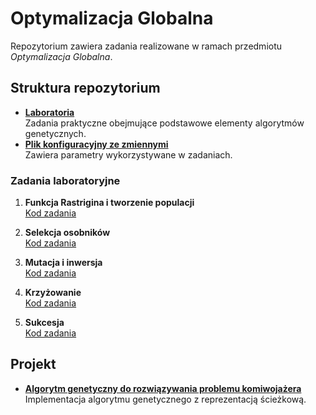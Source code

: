 # Optymalizacja Globalna

Repozytorium zawiera zadania realizowane w ramach przedmiotu *Optymalizacja Globalna*.

## Struktura repozytorium
- [**Laboratoria**](https://github.com/MarcinOrl/OptymalizacjaGlobalna/tree/main/Labs)  
  Zadania praktyczne obejmujące podstawowe elementy algorytmów genetycznych.
- [**Plik konfiguracyjny ze zmiennymi**](https://github.com/MarcinOrl/OptymalizacjaGlobalna/blob/main/Labs/config.py)  
  Zawiera parametry wykorzystywane w zadaniach.

### Zadania laboratoryjne
1. **Funkcja Rastrigina i tworzenie populacji**  
   [Kod zadania](https://github.com/MarcinOrl/OptymalizacjaGlobalna/blob/main/Labs/main.py)  

2. **Selekcja osobników**  
   [Kod zadania](https://github.com/MarcinOrl/OptymalizacjaGlobalna/blob/main/Labs/selekcja.py)  

3. **Mutacja i inwersja**  
   [Kod zadania](https://github.com/MarcinOrl/OptymalizacjaGlobalna/blob/main/Labs/mutacja_inwersja.py)  

4. **Krzyżowanie**  
   [Kod zadania](https://github.com/MarcinOrl/OptymalizacjaGlobalna/blob/main/Labs/krzyzowanie.py)  

5. **Sukcesja**  
   [Kod zadania](https://github.com/MarcinOrl/OptymalizacjaGlobalna/blob/main/Labs/sukcesja.py)  

## Projekt
- [**Algorytm genetyczny do rozwiązywania problemu komiwojażera**](https://github.com/MarcinOrl/OptymalizacjaGlobalna/tree/main/Project)  
  Implementacja algorytmu genetycznego z reprezentacją ścieżkową.
